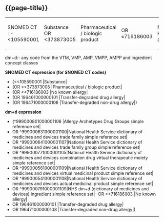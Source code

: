 ## {{page-title}}

<table>
  <tbody>
    <tr>
      <td>SNOMED CT : - &lt;105590001</td>
      <td>Substance OR &lt;373873005</td>
      <td>Pharmaceutical / biologic product</td>
      <td>OR «716186003</td>
      <td>No known allergy</td>
      <td>OR 196461000000101</td>
      <td>Transfer-degraded drug allergy</td>
      <td>OR 196471000000108</td>
      <td>Transfer-degraded non-drug allergy)</td>
    </tr>
  </tbody>
</table>

dm+d:- any code from the VTM, VMP, AMP, VMPP, AMPP and ingredient concept classes

**SNOMED CT expression (for SNOMED CT codes)**

- (&lt;&lt;105590001&nbsp;|Substance|
- (OR &lt;&lt;373873005 |Pharmaceutical / biologic product|
- (OR &lt;&lt;716186003 |No known allergy|
- (OR 196461000000101 |Transfer-degraded drug allergy|
- (OR 196471000000108 |Transfer-degraded non-drug allergy|)

**dm+d expression**

- (^999000801000001108 |Allergy Archetypes Drug Groups simple reference set|
- OR ^999000631000001100|National Health Service dictionary of medicines and devices trade family simple reference set|
- OR ^999000641000001107|National Health Service dictionary of medicines and devices trade family group simple reference set|
- OR ^999000771000001105|National Health Service dictionary of medicines and devices combination drug virtual therapeutic moiety simple reference set|
- OR ^999000561000001109|National Health Service dictionary of medicines and devices virtual medicinal product simple reference set|
- OR ^999000541000001108|National Health Service dictionary of medicines and devices actual medicinal product simple reference set|
- OR ^999000791000001109|NHS dm+d (dictionary of medicines and devices) ingredient simple reference set|- OR &lt;&lt;716186003 |No known allergy|
- OR 196461000000101 |Transfer-degraded drug allergy|
- OR 196471000000108 |Transfer-degraded non-drug allergy|)

---